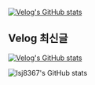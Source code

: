 [![Velog's GitHub stats](https://velog-readme-stats.vercel.app/api/badge?name=lsj8367)](https://velog.io/@lsj8367)


## Velog 최신글
[![Velog's GitHub stats](https://velog-readme-stats.vercel.app/api?name=lsj8367)](https://velog-readme-stats.vercel.app/api/redirect?name=lsj8367)

![lsj8367's GitHub stats](https://github-readme-stats.vercel.app/api?username=lsj8367&show_icons=true&theme=gruvbox)
